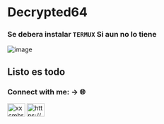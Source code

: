 # Decrypted64
### Se debera instalar `TERMUX` Si aun no lo tiene
![image](https://cdn.discordapp.com/attachments/1168244677057720381/1193327097716936774/remix-fb765458-55cf-4756-a6a1-19469b4128cb.png?ex=65ac4f77&is=6599da77&hm=961743f384b30578aa8f27bfe1e0cd94f2f21e4baae86dddd6832df181d8617b&)

## Listo es todo
<h3 align="left">Connect with me: -> 🌐</h3>
<p align="left">
<a href="https://youtube.com/@Retired64" target="blank"><img align="center" src="https://raw.githubusercontent.com/rahuldkjain/github-profile-readme-generator/master/src/images/icons/Social/youtube.svg" alt="xxcmbrxx" height="30" width="40" /></a>
<a href="https://discord.com/invite/c8xzhnvmB8" target="blank"><img align="center" src="https://raw.githubusercontent.com/rahuldkjain/github-profile-readme-generator/master/src/images/icons/Social/discord.svg" alt="https://discord.gg/CdCujG4WcU" height="30" width="40" /></a>
</p>
